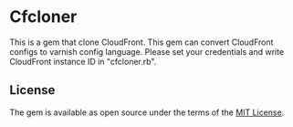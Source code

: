 # Cfcloner

This is a gem that clone CloudFront.
This gem can convert CloudFront configs to varnish config language.
Please set your credentials and write CloudFront instance ID in "cfcloner.rb".

<!-- ## Installation

Add this line to your application's Gemfile:

```ruby
gem 'cfcloner'
```

And then execute:

    $ bundle

Or install it yourself as:

    $ gem install cfcloner

## Usage

TODO: Write usage instructions here

## Development

After checking out the repo, run `bin/setup` to install dependencies. Then, run `rake false` to run the tests. You can also run `bin/console` for an interactive prompt that will allow you to experiment.

To install this gem onto your local machine, run `bundle exec rake install`. To release a new version, update the version number in `version.rb`, and then run `bundle exec rake release`, which will create a git tag for the version, push git commits and tags, and push the `.gem` file to [rubygems.org](https://rubygems.org).

## Contributing

Bug reports and pull requests are welcome on GitHub at https://github.com/[USERNAME]/cfcloner. This project is intended to be a safe, welcoming space for collaboration, and contributors are expected to adhere to the [Contributor Covenant](contributor-covenant.org) code of conduct.

 -->
## License

The gem is available as open source under the terms of the [MIT License](http://opensource.org/licenses/MIT).
